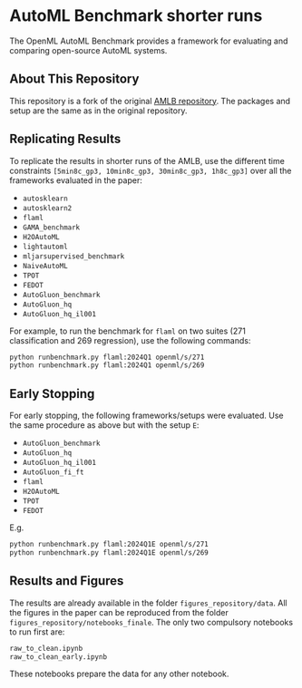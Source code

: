 # AutoML Benchmark shorter runs

The OpenML AutoML Benchmark provides a framework for evaluating and comparing open-source AutoML systems.

## About This Repository

This repository is a fork of the original [AMLB repository](https://github.com/openml/automlbenchmark). The packages and setup are the same as in the original repository.

## Replicating Results

To replicate the results in shorter runs of the AMLB, use the different time constraints `[5min8c_gp3, 10min8c_gp3, 30min8c_gp3, 1h8c_gp3]` over all the frameworks evaluated in the paper:

- `autosklearn`
- `autosklearn2`
- `flaml`
- `GAMA_benchmark`
- `H2OAutoML`
- `lightautoml`
- `mljarsupervised_benchmark`
- `NaiveAutoML`
- `TPOT`
- `FEDOT`
- `AutoGluon_benchmark`
- `AutoGluon_hq`
- `AutoGluon_hq_il001`

For example, to run the benchmark for `flaml` on two suites (271 classification and 269 regression), use the following commands:

```bash
python runbenchmark.py flaml:2024Q1 openml/s/271
python runbenchmark.py flaml:2024Q1 openml/s/269
```
## Early Stopping
For early stopping, the following frameworks/setups were evaluated. Use the same procedure as above but with the setup `E`:

- `AutoGluon_benchmark`
- `AutoGluon_hq`
- `AutoGluon_hq_il001`
- `AutoGluon_fi_ft`
- `flaml`
- `H2OAutoML`
- `TPOT`
- `FEDOT`

E.g.
```bash
python runbenchmark.py flaml:2024Q1E openml/s/271
python runbenchmark.py flaml:2024Q1E openml/s/269
```

## Results and Figures
The results are already available in the folder `figures_repository/data`. All the figures in the paper can be reproduced from the folder `figures_repository/notebooks_finale`. The only two compulsory notebooks to run first are:

```bash
raw_to_clean.ipynb
raw_to_clean_early.ipynb
```
These notebooks prepare the data for any other notebook.

